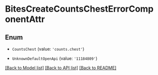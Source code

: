 # BitesCreateCountsChestErrorComponentAttr


## Enum

* `CountsChest` (value: `'counts.chest'`)

* `UnknownDefaultOpenApi` (value: `'11184809'`)

[[Back to Model list]](../README.md#documentation-for-models) [[Back to API list]](../README.md#documentation-for-api-endpoints) [[Back to README]](../README.md)
